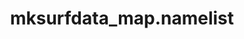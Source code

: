 ---
title: "mksurfdata_map.namelist"
tags:
- CTSM
- Surfdata
enableToc: false # do not show a table of contents on this page
---